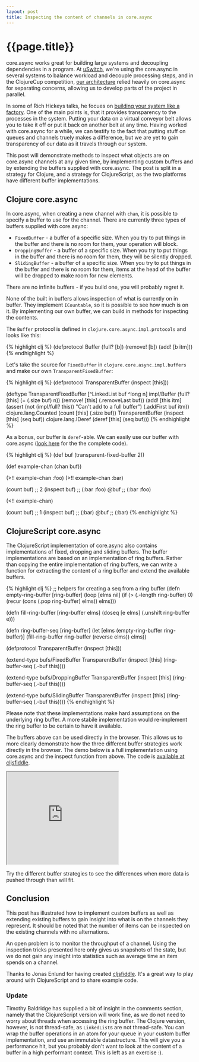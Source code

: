 ```yaml
---
layout: post
title: Inspecting the content of channels in core.async
---
```


# {{page.title}}

core.async works great for building large systems and decoupling
dependencies in a program. At [uSwitch](http://www.uswitch.com/), we're
using the core.async in several systems to balance workload and decouple
processing steps, and in the ClojureCup competition,
[our architecture](http://ragnard.github.io/2013/10/01/clojurecup-pong-async.html)
relied heavily on core.async for separating concerns, allowing us to
develop parts of the project in parallel.

In some of Rich Hickeys talks, he focues on
[building your system like a factory](http://www.youtube.com/watch?v=ROor6_NGIWU). One
of the main points is, that it provides transparency to the processes in
the system. Putting your data on a virtual conveyor belt allows you to
take it off or put it back on another belt at any time. Having worked
with core.async for a while, we can testify to the fact that putting
stuff on queues and channels truely makes a difference, but we are yet
to gain transparency of our data as it travels through our system.

This post will demonstrate methods to inspect what objects are on
core.async channels at any given time, by implementing custom buffers
and by extending the buffers supplied with core.async. The post is split
in a strategy for Clojure, and a strategy for ClojureScript, as the two
platforms have different buffer implementations.

## Clojure core.async

In core.async, when creating a new channel with `chan`, it is possible
to specify a buffer to use for the channel. There are currently three
types of buffers supplied with core.async:

- `FixedBuffer` - a buffer of a specific size. When you try to put
  things in the buffer and there is no room for them, your operation
  will block.
- `DroppingBuffer` - a buffer of a specific size. When you try to put
  things in the buffer and there is no room for them, they will be
  silently dropped.
- `SlidingBuffer` - a buffer of a specific size. When you try to put
  things in the buffer and there is no room for them, items at the head
  of the buffer will be dropped to make room for new elements.

There are no infinite buffers - if you build one, you will probably
regret it.

None of the built in buffers allows inspection of what is currently on
in buffer. They implement `ICountable`, so it is possible to see how much
is on it. By implementing our own buffer, we can build in methods for
inspecting the contents.

The `Buffer` protocol is defined in `clojure.core.async.impl.protocols`
and looks like this:

{% highlight clj %}
(defprotocol Buffer
  (full? [b])
  (remove! [b])
  (add! [b itm]))
{% endhighlight %}

Let's take the source for `FixedBuffer` in
`clojure.core.async.impl.buffers` and make our own
`TransparentFixedBuffer`:

{% highlight clj %}
(defprotocol TransparentBuffer
  (inspect [this]))

(deftype TransparentFixedBuffer [^LinkedList buf ^long n]
  impl/Buffer
  (full? [this]
    (= (.size buf) n))
  (remove! [this]
    (.removeLast buf))
  (add! [this itm]
    (assert (not (impl/full? this)) "Can't add to a full buffer")
    (.addFirst buf itm))
  clojure.lang.Counted
  (count [this]
    (.size buf))
  TransparentBuffer
  (inspect [this]
    (seq buf))
  clojure.lang.IDeref
  (deref [this]
    (seq buf)))
{% endhighlight %}

As a bonus, our buffer is `deref`-able. We can easily use our buffer
with core.async
([look here](https://github.com/tgk/observable-buffer-spike/blob/master/src/clj/observable_buffer/core.clj)
for the the complete code).

{% highlight clj %}
(def buf (transparent-fixed-buffer 2))

(def example-chan (chan buf))

(>!! example-chan :foo)
(>!! example-chan :bar)

(count buf)
;; 2
(inspect buf)
;; (:bar :foo)
@buf
;; (:bar :foo)

(<!! example-chan)

(count buf)
;; 1
(inspect buf)
;; (:bar)
@buf
;; (:bar)
{% endhighlight %}

## ClojureScript core.async

The ClojureScript implementation of core.async also contains
implementations of fixed, dropping and sliding buffers. The buffer
implementations are based on an implementation of ring buffers. Rather
than copying the entire implementation of ring buffers, we can write a
function for extracting the content of a ring buffer and extend the
available buffers.

{% highlight clj %}
;; helpers for creating a seq from a ring buffer
(defn empty-ring-buffer
  [ring-buffer]
  (loop [elms nil]
    (if (> (.-length ring-buffer) 0)
      (recur (cons (.pop ring-buffer) elms))
      elms)))

(defn fill-ring-buffer
  [ring-buffer elms]
  (doseq [e elms]
    (.unshift ring-buffer e)))

(defn ring-buffer-seq
  [ring-buffer]
  (let [elms (empty-ring-buffer ring-buffer)]
    (fill-ring-buffer ring-buffer (reverse elms))
    elms))

(defprotocol TransparentBuffer
  (inspect [this]))

(extend-type bufs/FixedBuffer
  TransparentBuffer
  (inspect [this]
    (ring-buffer-seq (.-buf this))))

(extend-type bufs/DroppingBuffer
  TransparentBuffer
  (inspect [this]
    (ring-buffer-seq (.-buf this))))

(extend-type bufs/SlidingBuffer
  TransparentBuffer
  (inspect [this]
    (ring-buffer-seq (.-buf this))))
{% endhighlight %}

Please note that these implementations make hard assumptions on the
underlying ring buffer. A more stabile implementation would re-implement
the ring buffer to be certain to have it available.

The buffers above can be used directly in the browser. This allows us to
more clearly demonstrate how the three different buffer strategies work
directly in the browser. The demo below is a full implementation using
core.async and the inspect function from above. The code is
[available at cljsfiddle](http://cljsfiddle.net/fiddle/tgk.observable-buffer).

<iframe src="http://cljsfiddle.net/view/tgk.observable-buffer"
        seamless="true"
        height="250">
</iframe>

Try the different buffer strategies to see the differences when more
data is pushed through than will fit.

## Conclusion

This post has illustrated how to implement custom buffers as well as
extending existing buffers to gain insight into what is on the channels
they represent. It should be noted that the number of items can be
inspected on the existing channels with no alternations.

An open problem is to monitor the throughput of a channel. Using the
inspection tricks presented here only gives us snapshots of the state,
but we do not gain any insight into statistics such as average time an
item spends on a channel.

Thanks to Jonas Enlund for having created
[cljsfiddle](http://cljsfiddle.net/). It's a great way to play around
with ClojureScript and to share example code.

### Update

Timothy Baldridge has supplied a bit of insight in the comments section,
namely that the ClojureScript version will work fine, as we do not need
to worry about threads when accessing the ring buffer. The Clojure
version, however, is not thread-safe, as `LinkedList`s are not
thread-safe. You can wrap the buffer operations in an atom for your
queue in your custom buffer implementation, and use an immutable
datastructure. This will give you a performance hit, but you probably
don't want to look at the content of a buffer in a high performant
context. This is left as an exercise :).
